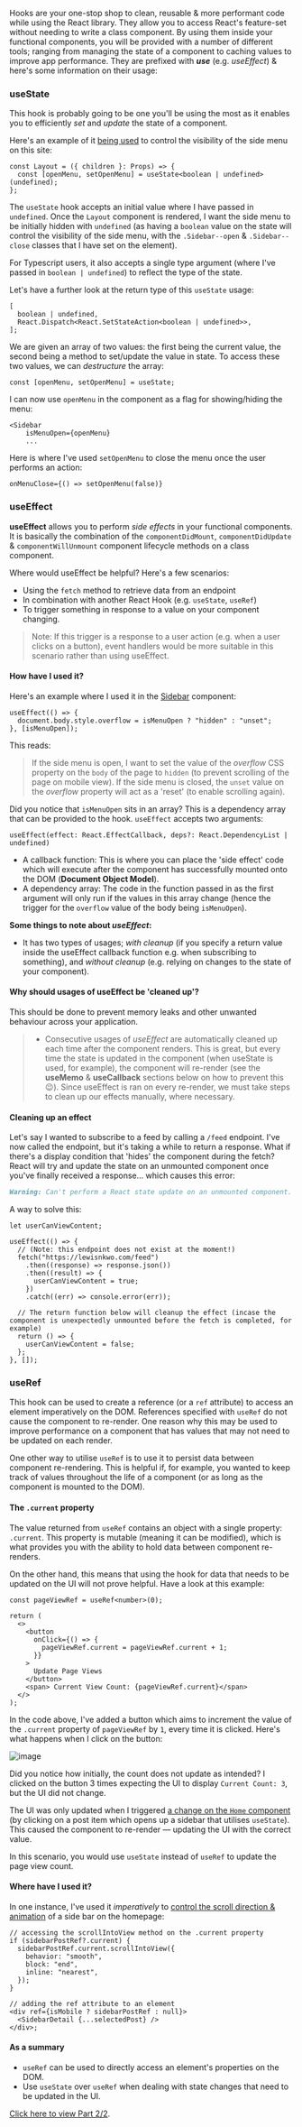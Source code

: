 Hooks are your one-stop shop to clean, reusable & more performant code while using the React library. They allow you to access React's feature-set without needing to write a class component. By using them inside your functional components, you will be provided with a number of different tools; ranging from managing the state of a component to caching values to improve app performance. They are prefixed with **_use_** (e.g. _useEffect_) & here's some information on their usage:

### useState

This hook is probably going to be one you'll be using the most as it enables you to efficiently _set_ and _update_ the state of a component.

Here's an example of it [being used](https://github.com/lewisnkwo/personal-site/blob/main/app/components/pages/layout/index.tsx#L35) to control the visibility of the side menu on this site:

```tsx
const Layout = ({ children }: Props) => {
  const [openMenu, setOpenMenu] = useState<boolean | undefined>(undefined);
};
```

The `useState` hook accepts an initial value where I have passed in `undefined`. Once the `Layout` component is rendered, I want the side menu to be initially hidden with `undefined` (as having a `boolean` value on the state will control the visibility of the side menu, with the `.Sidebar--open` & `.Sidebar--close` classes that I have set on the element).

For Typescript users, it also accepts a single type argument (where I've passed in `boolean | undefined`) to reflect the type of the state.

Let's have a further look at the return type of this `useState` usage:

```tsx
[
  boolean | undefined,
  React.Dispatch<React.SetStateAction<boolean | undefined>>,
];
```

We are given an array of two values: the first being the current value, the second being a method to set/update the value in state. To access these two values, we can _destructure_ the array:

```tsx
const [openMenu, setOpenMenu] = useState;
```

I can now use `openMenu` in the component as a flag for showing/hiding the menu:

```tsx
<Sidebar
    isMenuOpen={openMenu}
    ...
```

Here is where I've used `setOpenMenu` to close the menu once the user performs an action:

```tsx
onMenuClose={() => setOpenMenu(false)}
```

### useEffect

**useEffect** allows you to perform _side effects_ in your functional components. It is basically the combination of the `componentDidMount`, `componentDidUpdate` & `componentWillUnmount` component lifecycle methods on a class component.

Where would useEffect be helpful? Here's a few scenarios:

- Using the `fetch` method to retrieve data from an endpoint
- In combination with another React Hook (e.g. `useState`, `useRef`)
- To trigger something in response to a value on your component changing.

> Note: If this trigger is a response to a user action (e.g. when a user clicks on a button), event handlers would be more suitable in this scenario rather than using useEffect.

#### How have I used it?

Here's an example where I used it in the [Sidebar](https://github.com/lewisnkwo/personal-site/blob/main/app/components/shared/sidebar/index.tsx#L14) component:

```tsx
useEffect(() => {
  document.body.style.overflow = isMenuOpen ? "hidden" : "unset";
}, [isMenuOpen]);
```

This reads:

> If the side menu is open, I want to set the value of the _overflow_ CSS property on the `body` of the page to `hidden` (to prevent scrolling of the page on mobile view). If the side menu is closed, the `unset` value on the _overflow_ property will act as a 'reset' (to enable scrolling again).

Did you notice that `isMenuOpen` sits in an array? This is a dependency array that can be provided to the hook. `useEffect` accepts two arguments:

```tsx
useEffect(effect: React.EffectCallback, deps?: React.DependencyList | undefined)
```

- A callback function: This is where you can place the 'side effect' code which will execute after the component has successfully mounted onto the DOM (**Document Object Model**).
- A dependency array: The code in the function passed in as the first argument will only run if the values in this array change (hence the trigger for the `overflow` value of the body being `isMenuOpen`).

**Some things to note about _useEffect_:**

- It has two types of usages; _with cleanup_ (if you specify a return value inside the useEffect callback function e.g. when subscribing to something), and _without cleanup_ (e.g. relying on changes to the state of your component).

#### Why should usages of useEffect be 'cleaned up'?

This should be done to prevent memory leaks and other unwanted behaviour across your application.

> - Consecutive usages of _useEffect_ are automatically cleaned up each time after the component renders. This is great, but every time the state is updated in the component (when useState is used, for example), the component will re-render (see the **useMemo** & **useCallback** sections below on how to prevent this 😉). Since useEffect is ran on every re-render, we must take steps to clean up our effects manually, where necessary.

#### Cleaning up an effect

Let's say I wanted to subscribe to a feed by calling a `/feed` endpoint. I've now called the endpoint, but it's taking a while to return a response. What if there's a display condition that 'hides' the component during the fetch? React will try and update the state on an unmounted component once you've finally received a response... which causes this error:

```md
Warning: Can't perform a React state update on an unmounted component. This is a no-op, but it indicates a memory leak in your application. To fix, cancel all subscriptions and asynchronous tasks in a useEffect cleanup function.
```

A way to solve this:

```tsx
let userCanViewContent;

useEffect(() => {
  // (Note: this endpoint does not exist at the moment!)
  fetch("https://lewisnkwo.com/feed")
    .then((response) => response.json())
    .then((result) => {
      userCanViewContent = true;
    })
    .catch((err) => console.error(err));

  // The return function below will cleanup the effect (incase the component is unexpectedly unmounted before the fetch is completed, for example)
  return () => {
    userCanViewContent = false;
  };
}, []);
```

### useRef

This hook can be used to create a reference (or a `ref` attribute) to access an element imperatively on the DOM. References specified with `useRef` do not cause the component to re-render. One reason why this may be used to improve performance on a component that has values that may not need to be updated on each render.

One other way to utilise `useRef` is to use it to persist data between component re-rendering. This is helpful if, for example, you wanted to keep track of values throughout the life of a component (or as long as the component is mounted to the DOM).

#### The `.current` property

The value returned from `useRef` contains an object with a single property: `.current`. This property is mutable (meaning it can be modified), which is what provides you with the ability to hold data between component re-renders.

On the other hand, this means that using the hook for data that needs to be updated on the UI will not prove helpful. Have a look at this example:

```tsx
const pageViewRef = useRef<number>(0);

return (
  <>
    <button
      onClick={() => {
        pageViewRef.current = pageViewRef.current + 1;
      }}
    >
      Update Page Views
    </button>
    <span> Current View Count: {pageViewRef.current}</span>
  </>
);
```

In the code above, I've added a button which aims to increment the value of the `.current` property of `pageViewRef` by `1`, every time it is clicked. Here's what happens when I click on the button:

![image](https://lewisnkwosite-assets.s3.eu-west-2.amazonaws.com/images/useRefCounter.gif)

Did you notice how initially, the count does not update as intended? I clicked on the button 3 times expecting the UI to display `Current Count: 3`, but the UI did not change.

The UI was only updated when I triggered [a change on the `Home` component](https://github.com/lewisnkwo/personal-site/blob/main/app/components/pages/content/home/index.tsx#L58) (by clicking on a post item which opens up a sidebar that utilises `useState`). This caused the component to re-render — updating the UI with the correct value.

In this scenario, you would use `useState` instead of `useRef` to update the page view count.

#### Where have I used it?

In one instance, I've used it _imperatively_ to [control the scroll direction & animation](https://github.com/lewisnkwo/personal-site/blob/main/app/components/pages/content/home/index.tsx#L20) of a side bar on the homepage:

```tsx
// accessing the scrollIntoView method on the .current property
if (sidebarPostRef?.current) {
  sidebarPostRef.current.scrollIntoView({
    behavior: "smooth",
    block: "end",
    inline: "nearest",
  });
}

// adding the ref attribute to an element
<div ref={isMobile ? sidebarPostRef : null}>
  <SidebarDetail {...selectedPost} />
</div>;
```

#### As a summary

- `useRef` can be used to directly access an element's properties on the DOM.
- Use `useState` over `useRef` when dealing with state changes that need to be updated in the UI.

[Click here to view Part 2/2](https://lewisnkwo.com/posts/003-the-usages-of-react-hooks-2).
